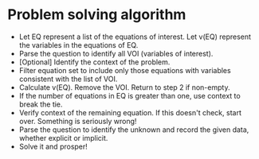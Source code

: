 # Problem solving algorithm

- Let EQ represent a list of the equations of interest. Let v(EQ) represent the
  variables in the equations of EQ.
- Parse the question to identify all VOI (variables of interest).
- [Optional] Identify the context of the problem.
- Filter equation set to include only those equations with variables consistent
  with the list of VOI.
- Calculate v(EQ). Remove the VOI. Return to step 2 if non-empty.
- If the number of equations in EQ is greater than one, use context to break
  the tie.
- Verify context of the remaining equation. If this doesn't check, start over.
  Something is seriously wrong!
- Parse the question to identify the unknown and record the given data, whether
  explicit or implicit.
- Solve it and prosper!
